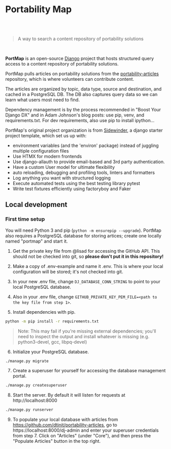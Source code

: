 # Portability Map

<br><br>

> A way to search a content repository of portability solutions

<br>

**PortMap** is an open-source [Django](https://www.djangoproject.com/) project that hosts structured
query access to a content repository of portability solutions.

PortMap pulls articles on portability solutions from the
[portability-articles](https://github.com/dtinit/portability-articles) repository, which is where
volunteers can contribute content.

The articles are organized by topic, data type, source and destination, and cached in a
PostgreSQL DB. The DB also captures query data so we can learn what users most need to find.

Dependency management is by the process recommended in "Boost Your Django DX" and in Adam Johnson's
blog posts: use pip, venv, and requirements.txt. For dev requirements, also use pip to install ipython...

PortMap's original project organization is from [Sidewinder](https://stribny.github.io/sidewinder), a django starter project template,
which set us up with:

- environment variables (and the 'environ' package) instead of juggling multiple configuration files
- Use HTMX for modern frontends
- Use django-allauth to provide email-based and 3rd party authentication.
- Have a custom User model for ultimate flexibility
- auto reloading, debugging and profiling tools, linters and formatters
- Log anything you want with structured logging
- Execute automated tests using the best testing library pytest
- Write test fixtures efficiently using factoryboy and Faker

## Local development

### First time setup

You will need Python 3 and pip (`python -m ensurepip --upgrade`). PortMap also requires a PostgreSQL database for storing artices; create one locally named "portmap" and start it.

1. Get the private key file from @lisad for accessing the GitHub API. This should not be checked into git, so **please don't put it in this repository!**

2. Make a copy of .env-example and name it .env. This is where your local configuration will be stored; it's not checked into git.

3. In your new .env file, change `DJ_DATABASE_CONN_STRING` to point to your local PostgreSQL database.

4. Also in your .env file, change `GITHUB_PRIVATE_KEY_PEM_FILE=<path to the key file from step 1>`.

5. Install dependencies with pip.

```bash
python -m pip install -r requirements.txt
```

> Note: This may fail if you're missing external dependencies; you'll need to inspect the output and install whatever is missing (e.g. python3-devel, gcc, libpq-devel)

6. Initialize your PostgreSQL database.

```bash
./manage.py migrate
```

7. Create a superuser for yourself for accessing the database management portal.

```bash
./manage.py createsuperuser
```

8. Start the server. By default it will listen for requests at http://localhost:8000

```bash
./manage.py runserver
```

9. To populate your local database with articles from https://github.com/dtinit/portability-articles, go to https://localhost:8000/dj-admin and enter your superuser credentials from step 7. Click on "Articles" (under "Core"), and then press the "Populate Articles" button in the top right.
